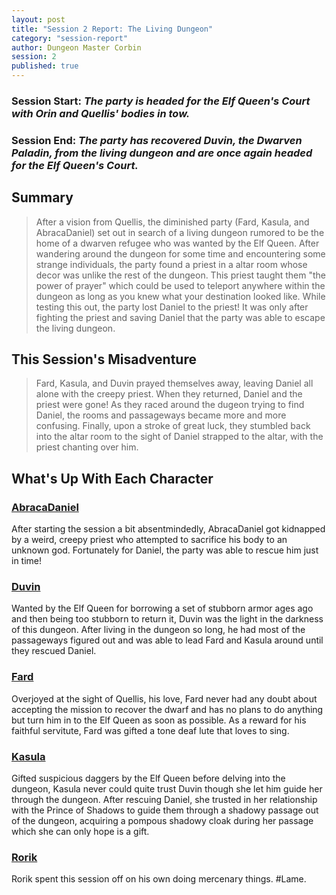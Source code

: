 ```yaml
---
layout: post
title: "Session 2 Report: The Living Dungeon"
category: "session-report"
author: Dungeon Master Corbin
session: 2
published: true
---
```


### Session Start: _The party is headed for the Elf Queen's Court with Orin and Quellis' bodies in tow._
### Session End: _The party has recovered Duvin, the Dwarven Paladin, from the living dungeon and are once again headed for the Elf Queen's Court._

## Summary
> After a vision from Quellis, the diminished party (Fard, Kasula, and AbracaDaniel) set out in search of a living dungeon rumored to be the home of a dwarven refugee who was wanted by the Elf Queen. After wandering around the dungeon for some time and encountering some strange individuals, the party found a priest in a altar room whose decor was unlike the rest of the dungeon. This priest taught them "the power of prayer" which could be used to teleport anywhere within the dungeon as long as you knew what your destination looked like. While testing this out, the party lost Daniel to the priest! It was only after fighting the priest and saving Daniel that the party was able to escape the living dungeon.

## This Session's Misadventure
> Fard, Kasula, and Duvin prayed themselves away, leaving Daniel all alone with the creepy priest. When they returned, Daniel and the priest were gone! As they raced around the dugeon trying to find Daniel, the rooms and passageways became more and more confusing. Finally, upon a stroke of great luck, they stumbled back into the altar room to the sight of Daniel strapped to the altar, with the priest chanting over him. 

## What's Up With Each Character
### [AbracaDaniel]({{baseurl}}/party/AbracaDaniel)
After starting the session a bit absentmindedly, AbracaDaniel got kidnapped by a weird, creepy priest who attempted to sacrifice his body to an unknown god. Fortunately for Daniel, the party was able to rescue him just in time!
### [Duvin]({{baseurl}}/party/Duvin)
Wanted by the Elf Queen for borrowing a set of stubborn armor ages ago and then being too stubborn to return it, Duvin was the light in the darkness of this dungeon. After living in the dungeon so long, he had most of the passageways figured out and was able to lead Fard and Kasula around until they rescued Daniel. 
### [Fard]({{baseurl}}/party/Fard)
Overjoyed at the sight of Quellis, his love, Fard never had any doubt about accepting the mission to recover the dwarf and has no plans to do anything but turn him in to the Elf Queen as soon as possible. As a reward for his faithful servitute, Fard was gifted a tone deaf lute that loves to sing. 
### [Kasula]({{baseurl}}/party/Kasula)
Gifted suspicious daggers by the Elf Queen before delving into the dungeon, Kasula never could quite trust Duvin though she let him guide her through the dungeon. After rescuing Daniel, she trusted in her relationship with the Prince of Shadows to guide them through a shadowy passage out of the dungeon, acquiring a pompous shadowy cloak during her passage which she can only hope is a gift.
### [Rorik]({{baseurl}}/party/Rorik)
Rorik spent this session off on his own doing mercenary things. #Lame.